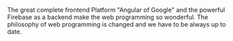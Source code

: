 The great complete frontend Platform "Angular of Google" and the powerful Firebase as a backend make the web programming so wonderful. The philosophy of web programming is changed and we have to be always up to date.
